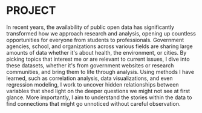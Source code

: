 # PROJECT
In recent years, the availability of public open data has significantly transformed how we approach research and analysis, opening up countless opportunities for everyone from students to professionals. Government agencies, school, and organizations across various fields are sharing large amounts of data whether it's about health, the environment, or cities. By picking topics that interest me or are relevant to current issues, I dive into these datasets, whether it's from government websites or research communities, and bring them to life through analysis. Using methods I have learned, such as correlation analysis, data visualizations, and even regression modeling, I work to uncover hidden relationships between variables that shed light on the deeper questions we might not see at first glance. More importantly, I aim to understand the stories within the data to find connections that might go unnoticed without careful observation. 
